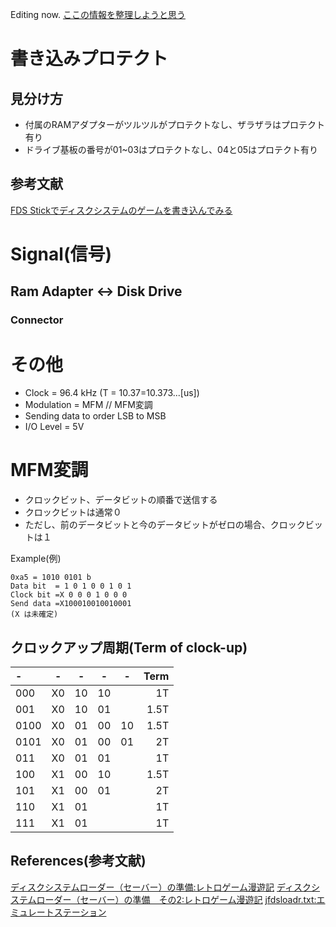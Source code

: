 Editing now.
[ここの情報を整理しようと思う](http://kitahei88.blog.fc2.com/blog-category-4-2.html)
# 書き込みプロテクト
## 見分け方
- 付属のRAMアダプターがツルツルがプロテクトなし、ザラザラはプロテクト有り
- ドライブ基板の番号が01~03はプロテクトなし、04と05はプロテクト有り

## 参考文献
[FDS Stickでディスクシステムのゲームを書き込んでみる](https://ameblo.jp/koudaken7777/entry-12648274550.html)

# Signal(信号)
## Ram Adapter <-> Disk Drive
### Connector

# その他
* Clock = 96.4 kHz (T = 10.37=10.373...[us])
* Modulation = MFM  // MFM変調
* Sending data to order LSB to MSB
* I/O Level = 5V

# MFM変調
* クロックビット、データビットの順番で送信する
* クロックビットは通常０
* ただし、前のデータビットと今のデータビットがゼロの場合、クロックビットは１

Example(例)

```
0xa5 = 1010 0101 b
Data bit  = 1 0 1 0 0 1 0 1
Clock bit =X 0 0 0 1 0 0 0
Send data =X100010010010001
(X は未確定)
```

## クロックアップ周期(Term of clock-up)

|-|-|-|-|-|Term|
|:-|:-:|:-:|:-:|:-:|-:|
|000|X0|10|10||1T|
|001|X0|10|01||1.5T|
|0100|X0|01|00|10|1.5T|
|0101|X0|01|00|01|2T|
|011|X0|01|01||1T|
|100|X1|00|10||1.5T|
|101|X1|00|01||2T|
|110|X1|01|||1T|
|111|X1|01|||1T|



## References(参考文献)
[ディスクシステムローダー（セーバー）の準備:レトロゲーム漫遊記](http://kitahei88.blog.fc2.com/blog-entry-102.html)
[ディスクシステムローダー（セーバー）の準備　その2:レトロゲーム漫遊記](http://kitahei88.blog.fc2.com/blog-entry-103.html#more)
[jfdsloadr.txt:エミュレートステーション](http://www.emusta.net/jfdsloadr.txt)
